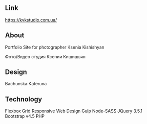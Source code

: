 ## Link

https://kvkstudio.com.ua/

## About

Portfolio Site for photographer Ksenia Kishishyan

Фото/Видео студия Ксении Кишишьян

## Design

Bachunska Kateruna

## Technology

Flexbox
Grid
Responsive Web Design
Gulp
Node-SASS
JQuery 3.5.1
Bootstrap v4.5
PHP
